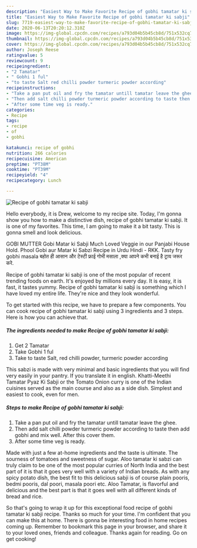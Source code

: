 ```yaml
---
description: "Easiest Way to Make Favorite Recipe of gobhi tamatar ki sabji"
title: "Easiest Way to Make Favorite Recipe of gobhi tamatar ki sabji"
slug: 7719-easiest-way-to-make-favorite-recipe-of-gobhi-tamatar-ki-sabji
date: 2020-06-13T20:20:12.310Z
image: https://img-global.cpcdn.com/recipes/a793d04b5b45cb8d/751x532cq70/recipe-of-gobhi-tamatar-ki-sabji-recipe-main-photo.jpg
thumbnail: https://img-global.cpcdn.com/recipes/a793d04b5b45cb8d/751x532cq70/recipe-of-gobhi-tamatar-ki-sabji-recipe-main-photo.jpg
cover: https://img-global.cpcdn.com/recipes/a793d04b5b45cb8d/751x532cq70/recipe-of-gobhi-tamatar-ki-sabji-recipe-main-photo.jpg
author: Joseph Reese
ratingvalue: 5
reviewcount: 9
recipeingredient:
- "2 Tamatar"
- " Gobhi 1 ful"
- "to taste Salt red chilli powder turmeric powder according"
recipeinstructions:
- "Take a pan put oil and fry the tamatar untill tamatar leave the ghee."
- "Then add salt chilli powder turmeric powder according to taste then add gobhi and mix well. After this cover them."
- "After some time veg is ready."
categories:
- Recipe
tags:
- recipe
- of
- gobhi

katakunci: recipe of gobhi 
nutrition: 266 calories
recipecuisine: American
preptime: "PT38M"
cooktime: "PT39M"
recipeyield: "4"
recipecategory: Lunch

---
```



![Recipe of gobhi tamatar ki sabji](https://img-global.cpcdn.com/recipes/a793d04b5b45cb8d/751x532cq70/recipe-of-gobhi-tamatar-ki-sabji-recipe-main-photo.jpg)

Hello everybody, it is Drew, welcome to my recipe site. Today, I'm gonna show you how to make a distinctive dish, recipe of gobhi tamatar ki sabji. It is one of my favorites. This time, I am going to make it a bit tasty. This is gonna smell and look delicious.

GOBI MUTTER Gobi Matar ki Sabji Much Loved Veggie in our Panjabi House Hold. Phool Gobi aur Matar ki Sabzi Recipe in Urdu Hindi - RKK. Tasty fry gobhi masala बहोत ही आसान और टेस्टी फ्राई गोभी मसाला ,क्या आपने कभी बनाई है ट्राय जरूर करे.

Recipe of gobhi tamatar ki sabji is one of the most popular of recent trending foods on earth. It's enjoyed by millions every day. It is easy, it is fast, it tastes yummy. Recipe of gobhi tamatar ki sabji is something which I have loved my entire life. They're nice and they look wonderful.


To get started with this recipe, we have to prepare a few components. You can cook recipe of gobhi tamatar ki sabji using 3 ingredients and 3 steps. Here is how you can achieve that.

<!--inarticleads1-->

##### The ingredients needed to make Recipe of gobhi tamatar ki sabji:

1. Get 2 Tamatar
1. Take  Gobhi 1 ful
1. Take to taste Salt, red chilli powder, turmeric powder according


This sabzi is made with very minimal and basic ingredients that you will find very easily in your pantry. If you translate it in english. Khatti-Meethi Tamatar Pyaz Ki Sabji or the Tomato Onion curry is one of the Indian cuisines served as the main course and also as a side dish. Simplest and easiest to cook, even for men. 

<!--inarticleads2-->

##### Steps to make Recipe of gobhi tamatar ki sabji:

1. Take a pan put oil and fry the tamatar untill tamatar leave the ghee.
1. Then add salt chilli powder turmeric powder according to taste then add gobhi and mix well. After this cover them.
1. After some time veg is ready.


Made with just a few at-home ingredients and the taste is ultimate. The sourness of tomatoes and sweetness of sugar. Aloo tamatar ki sabzi can truly claim to be one of the most popular curries of North India and the best part of it is that it goes very well with a variety of Indian breads. As with any spicy potato dish, the best fit to this delicious sabji is of course plain pooris, bedmi pooris, dal poori, masala poori etc. Aloo Tamatar, is flavorful and delicious and the best part is that it goes well with all different kinds of bread and rice. 

So that's going to wrap it up for this exceptional food recipe of gobhi tamatar ki sabji recipe. Thanks so much for your time. I'm confident that you can make this at home. There is gonna be interesting food in home recipes coming up. Remember to bookmark this page in your browser, and share it to your loved ones, friends and colleague. Thanks again for reading. Go on get cooking!
